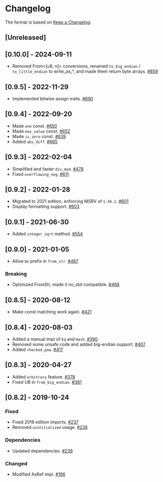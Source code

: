 # Changelog

The format is based on [Keep a Changelog].

[Keep a Changelog]: http://keepachangelog.com/en/1.0.0/

## [Unreleased]

## [0.10.0] - 2024-09-11
- Removed From<[u8; n]> conversions, renamed `to_big_endian` / `to_little_endian` to write_as_*, and made them return byte arrays. [#859](https://github.com/paritytech/parity-common/pull/859)

## [0.9.5] - 2022-11-29
- Implemented bitwise assign traits. [#690](https://github.com/paritytech/parity-common/pull/690)

## [0.9.4] - 2022-09-20
- Made `one` const. [#650](https://github.com/paritytech/parity-common/pull/650)
- Made `max_value` const. [#652](https://github.com/paritytech/parity-common/pull/652)
- Made `is_zero` const. [#639](https://github.com/paritytech/parity-common/pull/639)
- Added `abs_diff`. [#665](https://github.com/paritytech/parity-common/pull/665)

## [0.9.3] - 2022-02-04
- Simplified and faster `div_mod`. [#478](https://github.com/paritytech/parity-common/pull/478)
- Fixed `overflowing_neg`. [#611](https://github.com/paritytech/parity-common/pull/611)

## [0.9.2] - 2022-01-28
- Migrated to 2021 edition, enforcing MSRV of `1.56.1`. [#601](https://github.com/paritytech/parity-common/pull/601)
- Display formatting support. [#603](ttps://github.com/paritytech/parity-common/pull/603)

## [0.9.1] - 2021-06-30
- Added `integer_sqrt` method. [#554](https://github.com/paritytech/parity-common/pull/554)

## [0.9.0] - 2021-01-05
- Allow `0x` prefix in `from_str`. [#487](https://github.com/paritytech/parity-common/pull/487)
### Breaking
- Optimized FromStr, made it no_std-compatible. [#468](https://github.com/paritytech/parity-common/pull/468)

## [0.8.5] - 2020-08-12
- Make const matching work again. [#421](https://github.com/paritytech/parity-common/pull/421)

## [0.8.4] - 2020-08-03
- Added a manual impl of `Eq` and `Hash`. [#390](https://github.com/paritytech/parity-common/pull/390)
- Removed some unsafe code and added big-endian support. [#407](https://github.com/paritytech/parity-common/pull/407)
- Added `checked_pow`. [#417](https://github.com/paritytech/parity-common/pull/417)

## [0.8.3] - 2020-04-27
- Added `arbitrary` feature. [#378](https://github.com/paritytech/parity-common/pull/378)
- Fixed UB in `from_big_endian`. [#381](https://github.com/paritytech/parity-common/pull/381)

## [0.8.2] - 2019-10-24
### Fixed
- Fixed 2018 edition imports. [#237](https://github.com/paritytech/parity-common/pull/237)
- Removed `uninitialized` usage. [#238](https://github.com/paritytech/parity-common/pull/238)
### Dependencies
- Updated dependencies. [#239](https://github.com/paritytech/parity-common/pull/239)
### Changed
- Modified AsRef impl. [#196](https://github.com/paritytech/parity-common/pull/196)
